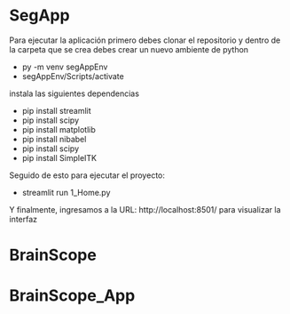 # SegApp


Para ejecutar la aplicación primero debes clonar el repositorio y dentro de la carpeta que se crea debes crear un nuevo ambiente de python

<ul>
<li>py -m venv segAppEnv</li>
<li>segAppEnv/Scripts/activate</li>
</ul>

instala las siguientes dependencias

<ul>
<li>pip install streamlit</li>
<li>pip install scipy</li>
<li>pip install matplotlib</li>
<li>pip install nibabel</li>
<li>pip install scipy</li>
<li>pip install SimpleITK</li>
</ul>

Seguido de esto para ejecutar el proyecto: 

<ul>
<li>streamlit run 1_Home.py</li>
</ul>

Y finalmente, ingresamos a la URL: http://localhost:8501/ para visualizar la interfaz
# BrainScope
# BrainScope_App
